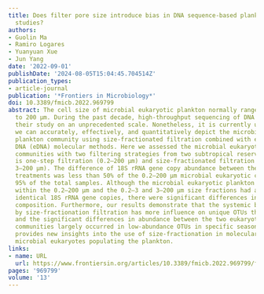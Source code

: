 ```yaml
---
title: Does filter pore size introduce bias in DNA sequence-based plankton community
  studies?
authors:
- Guolin Ma
- Ramiro Logares
- Yuanyuan Xue
- Jun Yang
date: '2022-09-01'
publishDate: '2024-08-05T15:04:45.704514Z'
publication_types:
- article-journal
publication: '*Frontiers in Microbiology*'
doi: 10.3389/fmicb.2022.969799
abstract: The cell size of microbial eukaryotic plankton normally ranges from 0.2
  to 200 μm. During the past decade, high-throughput sequencing of DNA has been revolutionizing
  their study on an unprecedented scale. Nonetheless, it is currently unclear whether
  we can accurately, effectively, and quantitatively depict the microbial eukaryotic
  plankton community using size-fractionated filtration combined with environmental
  DNA (eDNA) molecular methods. Here we assessed the microbial eukaryotic plankton
  communities with two filtering strategies from two subtropical reservoirs, that
  is one-step filtration (0.2–200 μm) and size-fractionated filtration (0.2–3 and
  3–200 μm). The difference of 18S rRNA gene copy abundance between the two filtering
  treatments was less than 50% of the 0.2–200 μm microbial eukaryotic community for
  95% of the total samples. Although the microbial eukaryotic plankton communities
  within the 0.2–200 μm and the 0.2–3 and 3–200 μm size fractions had approximately
  identical 18S rRNA gene copies, there were significant differences in their community
  composition. Furthermore, our results demonstrate that the systemic bias introduced
  by size-fractionation filtration has more influence on unique OTUs than shared OTUs,
  and the significant differences in abundance between the two eukaryotic plankton
  communities largely occurred in low-abundance OTUs in specific seasons. This work
  provides new insights into the use of size-fractionation in molecular studies of
  microbial eukaryotes populating the plankton.
links:
- name: URL
  url: https://www.frontiersin.org/articles/10.3389/fmicb.2022.969799/full
pages: '969799'
volume: '13'
---
```

